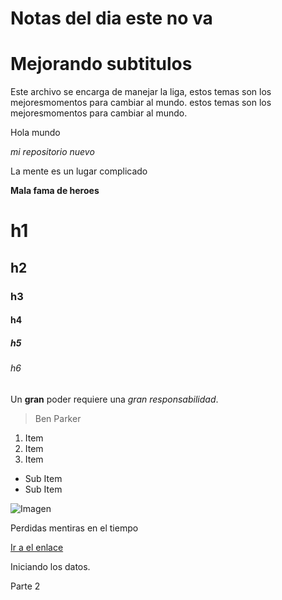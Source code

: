 # Notas del dia este no va
# Mejorando subtitulos
Este archivo se encarga de manejar la liga, estos temas son los mejoresmomentos para cambiar al mundo. estos temas son los mejoresmomentos para cambiar al mundo.

Hola mundo

*mi repositorio nuevo*

La mente es un lugar complicado

**Mala fama de heroes**

# h1
## h2
### h3
#### h4
##### h5
###### h6

Un **gran** poder requiere una _gran_ *responsabilidad*.
> Ben Parker

1. Item
2. Item
3. Item
  * Sub Item
  * Sub Item


![Imagen](https://proxy.duckduckgo.com/iu/?u=https%3A%2F%2Fthumbs.dreamstime.com%2Fz%2Farchitect-woman-portrait-smiling-happy-confident-young-multiracial-isolated-white-37240383.jpg&f=1)



Perdidas mentiras en el tiempo

[Ir a el enlace](https://proxy.duckduckgo.com/iu/?u=https%3A%2F%2Fthumbs.dreamstime.com%2Fz%2Farchitect-woman-portrait-smiling-happy-confident-young-multiracial-isolated-white-37240383.jpg&f=1)

Iniciando los datos.

Parte 2
